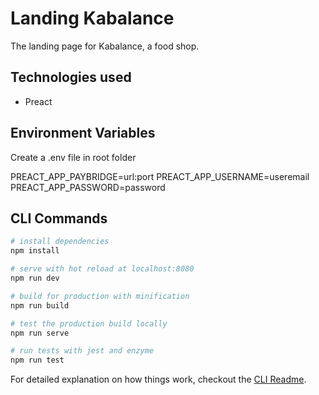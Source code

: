 # Landing Kabalance

The landing page for Kabalance, a food shop.

## Technologies used

- Preact

## Environment Variables

Create a .env file in root folder

PREACT_APP_PAYBRIDGE=url:port
PREACT_APP_USERNAME=useremail
PREACT_APP_PASSWORD=password

## CLI Commands

``` bash
# install dependencies
npm install

# serve with hot reload at localhost:8080
npm run dev

# build for production with minification
npm run build

# test the production build locally
npm run serve

# run tests with jest and enzyme
npm run test
```

For detailed explanation on how things work, checkout the [CLI Readme](https://github.com/developit/preact-cli/blob/master/README.md).
